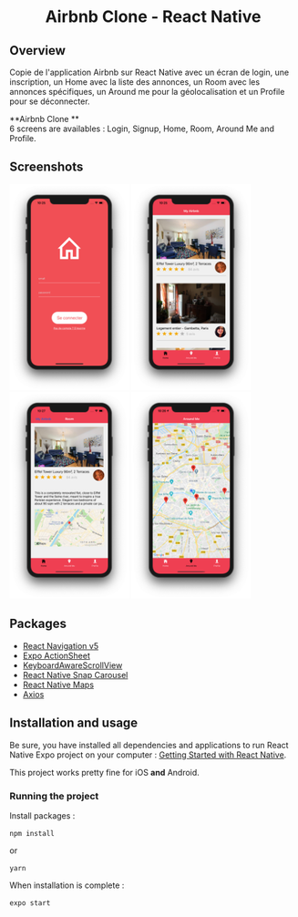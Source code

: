 <h1 align="center">
	Airbnb Clone - React Native
</h1>

## Overview

Copie de l'application Airbnb sur React Native avec un écran de login, une inscription, un Home avec la liste des annonces, un Room avec les annonces spécifiques, un Around me pour la géolocalisation et un Profile pour se déconnecter.

**Airbnb Clone **  
6 screens are availables : Login, Signup, Home, Room, Around Me and Profile.

## Screenshots

<img
		width="210"
		alt="Capture 1"
		src="https://github.com/Cebri63/react-native-airbnb/blob/master/preview/login.png">
<img
		width="210"
		alt="Capture 2"
		src="https://github.com/Cebri63/react-native-airbnb/blob/master/preview/home.png">
<img
		width="210"
		alt="Capture 3"
		src="https://github.com/Cebri63/react-native-airbnb/blob/master/preview/room.png">
<img
		width="210"
		alt="Capture 4"
		src="https://github.com/Cebri63/react-native-airbnb/blob/master/preview/aroundme.png">

## Packages

- [React Navigation v5](https://reactnavigation.org/)
- [Expo ActionSheet](https://github.com/expo/react-native-action-sheet)
- [KeyboardAwareScrollView](https://github.com/APSL/react-native-keyboard-aware-scroll-view)
- [React Native Snap Carousel](https://github.com/archriss/react-native-snap-carousel)
- [React Native Maps](https://github.com/react-native-community/react-native-maps)
- [Axios](https://github.com/axios/axios)

## Installation and usage

Be sure, you have installed all dependencies and applications to run React Native Expo project on your computer : [Getting Started with React Native](https://facebook.github.io/react-native/docs/getting-started).

This project works pretty fine for iOS **and** Android.

### Running the project

Install packages :

```
npm install
```

or

```
yarn
```

When installation is complete :

```bash
expo start
```

